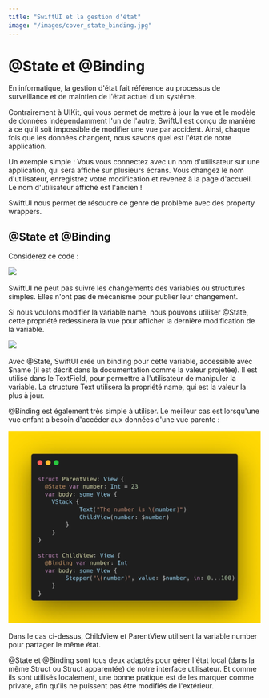 ```yaml
---
title: "SwiftUI et la gestion d'état"
image: "/images/cover_state_binding.jpg"
---
```


# @State et @Binding

En informatique, la gestion d'état fait référence au processus de surveillance et de maintien de l'état actuel d'un système.

Contrairement à UIKit, qui vous permet de mettre à jour la vue et le modèle de données indépendamment l'un de l'autre, SwiftUI est conçu de manière à ce qu'il soit impossible de modifier une vue par accident. Ainsi, chaque fois que les données changent, nous savons quel est l'état de notre application.

Un exemple simple : Vous vous connectez avec un nom d'utilisateur sur une application, qui sera affiché sur plusieurs écrans. Vous changez le nom d'utilisateur, enregistrez votre modification et revenez à la page d'accueil. Le nom d'utilisateur affiché est l'ancien !

SwiftUI nous permet de résoudre ce genre de problème avec des property wrappers.

## @State et @Binding

Considérez ce code :

![](/images/H4lSCxZ1UDlOwCLze2Uo2VawI.jpg)

SwiftUI ne peut pas suivre les changements des variables ou structures simples. Elles n'ont pas de mécanisme pour publier leur changement.

Si nous voulons modifier la variable name, nous pouvons utiliser @State, cette propriété redessinera la vue pour afficher la dernière modification de la variable.

![](/images/0A8Xan1gqLKfTJziLWtZKghVlMU.jpg)

Avec @State, SwiftUI crée un binding pour cette variable, accessible avec $name (il est décrit dans la documentation comme la valeur projetée). Il est utilisé dans le TextField, pour permettre à l'utilisateur de manipuler la variable. La structure Text utilisera la propriété name, qui est la valeur la plus à jour.

@Binding est également très simple à utiliser. Le meilleur cas est lorsqu'une vue enfant a besoin d'accéder aux données d'une vue parente :

![](/images/4P4HcWOti6HX1b6RrIkW0H39oo.png)

Dans le cas ci-dessus, ChildView et ParentView utilisent la variable number pour partager le même état.

@State et @Binding sont tous deux adaptés pour gérer l'état local (dans la même Struct ou Struct apparentée) de notre interface utilisateur. Et comme ils sont utilisés localement, une bonne pratique est de les marquer comme private, afin qu'ils ne puissent pas être modifiés de l'extérieur.